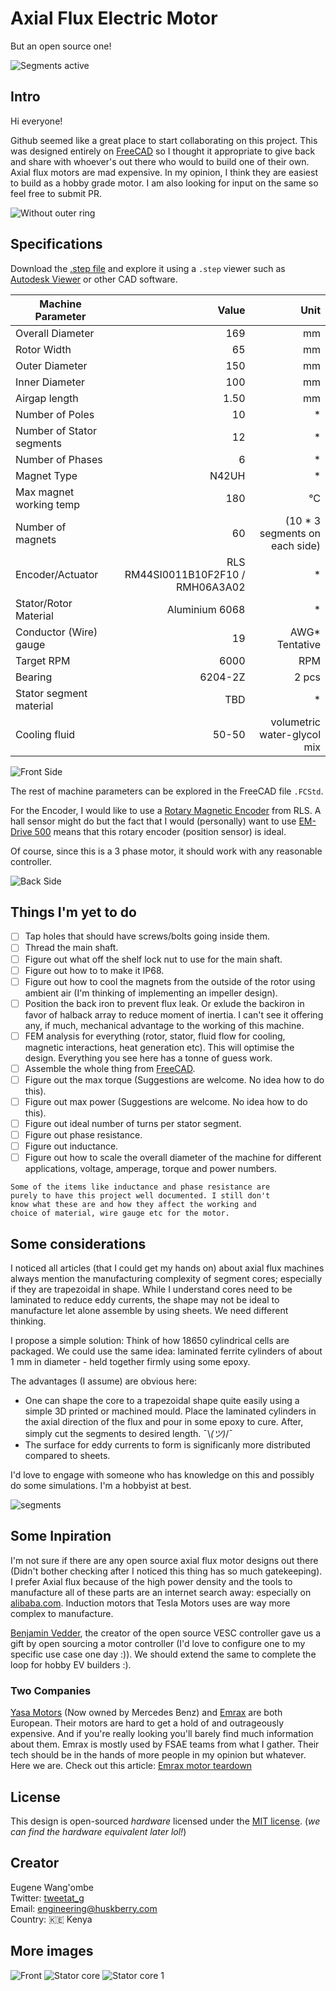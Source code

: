 # Axial Flux Electric Motor
But an open source one!   

![Segments active](./images/segments_active.png)

## Intro
Hi everyone!

Github seemed like a great place to start collaborating on this project. This was designed entirely on [FreeCAD](https://github.com/FreeCAD) so I thought it appropriate to give back and share with whoever's out there who would to build one of their own. Axial flux motors are mad expensive. In my opinion, I think they are easiest to build as a hobby grade motor. I am also looking for input on the same so feel free to submit PR.   

![Without outer ring](./images/without_outer_ring.png)   
## Specifications
Download the [.step file](./Axial%20Flux%20Motor.step) and explore it using a `.step` viewer such as [Autodesk Viewer](https://viewer.autodesk.com/) or other CAD software.   

| Machine Parameter | Value | Unit |
| ----------- | --------: | ----: |
| Overall Diameter | 169 | mm |
| Rotor Width | 65 | mm |
| Outer Diameter | 150 | mm |
| Inner Diameter | 100 | mm |
| Airgap length | 1.50 | mm |
| Number of Poles | 10 | * |
| Number of Stator segments | 12 | * |
| Number of Phases | 6 | * |
| Magnet Type | N42UH | * |
| Max magnet working temp | 180 | °C | 
| Number of magnets | 60 | (10 * 3 segments on each side) | 
| Encoder/Actuator | RLS RM44SI0011B10F2F10 / RMH06A3A02 | * | 
| Stator/Rotor Material | Aluminium 6068 | * |
| Conductor (Wire) gauge | 19 | AWG* Tentative |
| Target RPM | 6000 | RPM |
| Bearing | 6204-2Z | 2 pcs |
| Stator segment material | TBD | * |
| Cooling fluid | 50-50 | volumetric water-glycol mix |


![Front Side](./images/front_side.png)   

The rest of machine parameters can be explored in the FreeCAD file `.FCStd`.

For the Encoder, I would like to use a [Rotary Magnetic Encoder](https://www.rls.si/eng/rm44-rm58) from RLS. A hall sensor might do but the fact that I would (personally) want to use [EM-Drive 500](https://www.emdrive-mobility.com/portfolio/emdrive-500/) means that this rotary encoder (position sensor) is ideal.

Of course, since this is a 3 phase motor, it should work with any reasonable controller.   

![Back Side](./images/back_side.png)   
## Things I'm yet to do
 - [ ] Tap holes that should have screws/bolts going inside them.
 - [ ] Thread the main shaft.
 - [ ] Figure out what off the shelf lock nut to use for the main shaft.
 - [ ] Figure out how to to make it IP68.
 - [ ] Figure out how to cool the magnets from the outside of the rotor using ambient air (I'm thinking of implementing an impeller design).
 - [ ] Position the back iron to prevent flux leak. Or exlude the backiron in favor of halback array to reduce moment of inertia. I can't see it offering any, if much, mechanical advantage to the working of this machine.
 - [ ] FEM analysis for everything (rotor, stator, fluid flow for cooling, magnetic interactions, heat generation etc). This will optimise the design. Everything you see here has a tonne of guess work.
 - [ ] Assemble the whole thing from [FreeCAD](https://github.com/FreeCAD).
 - [ ] Figure out the max torque (Suggestions are welcome. No idea how to do this).
 - [ ] Figure out max power (Suggestions are welcome. No idea how to do this).
 - [ ] Figure out ideal number of turns per stator segment.
 - [ ] Figure out phase resistance.
 - [ ] Figure out inductance.
 - [ ] Figure out how to scale the overall diameter of the machine for different applications, voltage, amperage, torque and power numbers.

```
Some of the items like inductance and phase resistance are
purely to have this project well documented. I still don't
know what these are and how they affect the working and
choice of material, wire gauge etc for the motor.
```

## Some considerations
I noticed all articles (that I could get my hands on) about axial flux machines always mention the manufacturing complexity of segment cores; especially if they are trapezoidal in shape. While I understand cores need to be laminated to reduce eddy currents, the shape may not be ideal to manufacture let alone assemble by using sheets. We need different thinking.

I propose a simple solution: Think of how 18650 cylindrical cells are packaged. We could use the same idea: laminated ferrite cylinders of about 1 mm in diameter - held together firmly using some epoxy. 

The advantages (I assume) are obvious here:

- One can shape the core to a trapezoidal shape quite easily using a simple 3D printed or machined mould. Place the laminated cylinders in the axial direction of the flux and pour in some epoxy to cure. After, simply cut the segments to desired length. ¯\\_(ツ)_/¯
- The surface for eddy currents to form is significanly more distributed compared to sheets.

I'd love to engage with someone who has knowledge on this and possibly do some simulations. I'm a hobbyist at best.   

![segments](./images/segments.png)

## Some Inpiration
I'm not sure if there are any open source axial flux motor designs out there (Didn't bother checking after I noticed this thing has so much gatekeeping). I prefer Axial flux because of the high power density and the tools to manufacture all of these parts are an internet search away: especially on [alibaba.com](https://alibaba.com). Induction motors that Tesla Motors uses are way more complex to manufacture.

[Benjamin Vedder](https://github.com/vedderb), the creator of the open source VESC controller gave us a gift by open sourcing a motor controller (I'd love to configure one to my specific use case one day :)). We should extend the same to complete the loop for hobby EV builders :).

### Two Companies
[Yasa Motors](https://www.yasa.com/) (Now owned by Mercedes Benz) and [Emrax](https://emrax.com/) are both European. Their motors are hard to get a hold of and outrageously expensive. And if you're really looking you'll barely find much information about them. Emrax is mostly used by FSAE teams from what I gather. Their tech should be in the hands of more people in my opinion but whatever. Here we are. Check out this article: [Emrax motor teardown](https://build-its-inprogress.blogspot.com/2017/05/emrax-motor-teardown.html)

## License
This design is open-sourced _hardware_ licensed under the [MIT license](https://opensource.org/licenses/MIT). (*we can find the hardware equivalent later lol!*)

## Creator
Eugene Wang'ombe  
Twitter: [tweetat_g](https://twitter.com/tweetat_g)  
Email: engineering@huskberry.com  
Country: 🇰🇪 Kenya  

## More images
![Front](./images/front.png)
![Stator core](./images/stator_core.png)
![Stator core 1](./images/stator_core_1.png)
